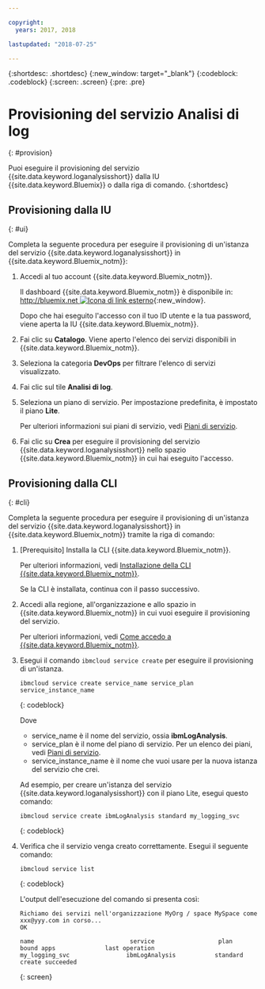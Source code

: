 ```yaml
---

copyright:
  years: 2017, 2018

lastupdated: "2018-07-25"

---
```




{:shortdesc: .shortdesc}
{:new_window: target="_blank"}
{:codeblock: .codeblock}
{:screen: .screen}
{:pre: .pre}


# Provisioning del servizio Analisi di log
{: #provision}

Puoi eseguire il provisioning del servizio {{site.data.keyword.loganalysisshort}} dalla IU {{site.data.keyword.Bluemix}} o dalla riga di comando.
{:shortdesc}


## Provisioning dalla IU
{: #ui}

Completa la seguente procedura per eseguire il provisioning di un'istanza del servizio {{site.data.keyword.loganalysisshort}} in {{site.data.keyword.Bluemix_notm}}:

1. Accedi al tuo account {{site.data.keyword.Bluemix_notm}}.

    Il dashboard {{site.data.keyword.Bluemix_notm}} è disponibile in: [http://bluemix.net ![Icona di link esterno](../../../icons/launch-glyph.svg "Icona di link esterno")](http://bluemix.net){:new_window}.
    
	Dopo che hai eseguito l'accesso con il tuo ID utente e la tua password, viene aperta la IU {{site.data.keyword.Bluemix_notm}}.

2. Fai clic su **Catalogo**. Viene aperto l'elenco dei servizi disponibili in {{site.data.keyword.Bluemix_notm}}.

3. Seleziona la categoria **DevOps** per filtrare l'elenco di servizi visualizzato.

4. Fai clic sul tile **Analisi di log**.

5. Seleziona un piano di servizio. Per impostazione predefinita, è impostato il piano **Lite**.

    Per ulteriori informazioni sui piani di servizio, vedi [Piani di servizio](/docs/services/CloudLogAnalysis/log_analysis_ov.html#plans).
	
6. Fai clic su **Crea** per eseguire il provisioning del servizio {{site.data.keyword.loganalysisshort}} nello spazio {{site.data.keyword.Bluemix_notm}} in cui hai eseguito l'accesso.
  
 

## Provisioning dalla CLI
{: #cli}

Completa la seguente procedura per eseguire il provisioning di un'istanza del servizio {{site.data.keyword.loganalysisshort}} in {{site.data.keyword.Bluemix_notm}} tramite la riga di comando:

1. [Prerequisito] Installa la CLI {{site.data.keyword.Bluemix_notm}}.

   Per ulteriori informazioni, vedi [Installazione della CLI {{site.data.keyword.Bluemix_notm}}](/docs/cli/index.html#overview).
   
   Se la CLI è installata, continua con il passo successivo.
    
2. Accedi alla regione, all'organizzazione e allo spazio in {{site.data.keyword.Bluemix_notm}} in cui vuoi eseguire il provisioning del servizio. 

    Per ulteriori informazioni, vedi [Come accedo a {{site.data.keyword.Bluemix_notm}}](/docs/services/CloudLogAnalysis/qa/cli_qa.html#login).
	
3. Esegui il comando `ibmcloud service create` per eseguire il provisioning di un'istanza.

    ```
	ibmcloud service create service_name service_plan service_instance_name
	```
	{: codeblock}
	
	Dove
	
	* service_name è il nome del servizio, ossia **ibmLogAnalysis**.
	* service_plan è il nome del piano di servizio. Per un elenco dei piani, vedi [Piani di servizio](/docs/services/CloudLogAnalysis/log_analysis_ov.html#plans).
	* service_instance_name è il nome che vuoi usare per la nuova istanza del servizio che crei.

	Ad esempio, per creare un'istanza del servizio {{site.data.keyword.loganalysisshort}} con il piano Lite, esegui questo comando:
	
	```
	ibmcloud service create ibmLogAnalysis standard my_logging_svc
	```
	{: codeblock}
	
4. Verifica che il servizio venga creato correttamente. Esegui il seguente comando:

    ```	
	ibmcloud service list
	```
	{: codeblock}
	
	L'output dell'esecuzione del comando si presenta così:
	
	```
    Richiamo dei servizi nell'organizzazione MyOrg / space MySpace come xxx@yyy.com in corso...
    OK
    
    name                           service                  plan                   bound apps              last operation
    my_logging_svc                ibmLogAnalysis           standard                                        create succeeded
	```
	{: screen}

	



